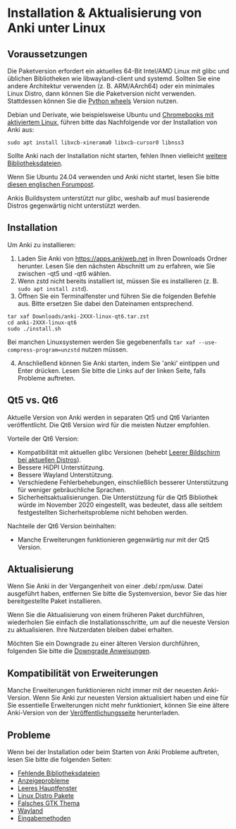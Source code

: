 # Installation & Aktualisierung von Anki unter Linux

<!-- toc -->

## Voraussetzungen

Die Paketversion erfordert ein aktuelles 64-Bit Intel/AMD Linux mit glibc und
üblichen Bibliotheken wie libwayland-client und systemd. Sollten Sie eine andere
Architektur verwenden (z. B. ARM/AArch64) oder ein minimales Linux Distro, dann
können Sie die Paketversion nicht verwenden. Stattdessen können Sie die
[Python wheels](https://betas.ankiweb.net/#via-pypipip) Version nutzen.

Debian und Derivate, wie beispielsweise Ubuntu und
[Chromebooks mit aktiviertem Linux](https://support.google.com/chromebook/answer/9145439?),
führen bitte das Nachfolgende vor der Installation von Anki aus:

```shell
sudo apt install libxcb-xinerama0 libxcb-cursor0 libnss3
```

Sollte Anki nach der Installation nicht starten, fehlen Ihnen vielleicht
[weitere Bibliotheksdateien](./missing-libraries.md).

Wenn Sie Ubuntu 24.04 verwenden und Anki nicht startet, lesen Sie bitte
[diesen englischen Forumpost](https://forums.ankiweb.net/t/issues-running-on-ubuntu-24-04/40974).

Ankis Buildsystem unterstützt nur glibc, weshalb auf musl basierende Distros
gegenwärtig nicht unterstützt werden.

## Installation

Um Anki zu installieren:

1. Laden Sie Anki von <https://apps.ankiweb.net> in Ihren Downloads Ordner
   herunter. Lesen Sie den nächsten Abschnitt um zu erfahren, wie Sie zwischen
   -qt5 und -qt6 wählen.
2. Wenn zstd nicht bereits installiert ist, müssen Sie es installieren
   (z. B. `sudo apt install zstd`).
3. Öffnen Sie ein Terminalfenster und führen Sie die folgenden Befehle aus.
   Bitte ersetzen Sie dabei den Dateinamen entsprechend.

```shell
tar xaf Downloads/anki-2XXX-linux-qt6.tar.zst
cd anki-2XXX-linux-qt6
sudo ./install.sh
```

Bei manchen Linuxsystemen werden Sie gegebenenfalls
`tar xaf --use-compress-program=unzstd` nutzen müssen.

4. Anschließend können Sie Anki starten, indem Sie 'anki' eintippen und Enter
   drücken. Lesen Sie bitte die Links auf der linken Seite, falls Probleme
   auftreten.

## Qt5 vs. Qt6

Aktuelle Version von Anki werden in separaten Qt5 und Qt6 Varianten
veröffentlicht. Die Qt6 Version wird für die meisten Nutzer empfohlen.

Vorteile der Qt6 Version:

- Kompatibilität mit aktuellen glibc Versionen (behebt [Leerer Bildschirm bei
  aktuellen Distros](./blank-window.md)).
- Bessere HiDPI Unterstützung.
- Bessere Wayland Unterstützung.
- Verschiedene Fehlerbehebungen, einschließlich besserer Unterstützung für
  weniger gebräuchliche Sprachen.
- Sicherheitsaktualisierungen. Die Unterstützung für die Qt5 Bibliothek würde im
  November 2020 eingestellt, was bedeutet, dass alle seitdem festgestellten
  Sicherheitsprobleme nicht behoben werden.

Nachteile der Qt6 Version beinhalten:

- Manche Erweiterungen funktionieren gegenwärtig nur mit der Qt5 Version.

## Aktualisierung

Wenn Sie Anki in der Vergangenheit von einer .deb/.rpm/usw. Datei ausgeführt
haben, entfernen Sie bitte die Systemversion, bevor Sie das hier bereitgestellte
Paket installieren.

Wenn Sie die Aktualisierung von einem früheren Paket durchführen, wiederholen
Sie einfach die Installationsschritte, um auf die neueste Version zu
aktualisieren. Ihre Nutzerdaten bleiben dabei erhalten.

Möchten Sie ein Downgrade zu einer älteren Version durchführen, folgenden Sie
bitte die [Downgrade Anweisungen](http://changes.ankiweb.net).


## Kompatibilität von Erweiterungen

Manche Erweiterungen funktionieren nicht immer mit der neuesten Anki-Version.
Wenn Sie Anki zur neuesten Version aktualisiert haben und eine für Sie
essentielle Erweiterungen nicht mehr funktioniert, können Sie eine ältere
Anki-Version von der [Veröffentlichungsseite](https://github.com/ankitects/anki/releases)
herunterladen.

## Probleme

Wenn bei der Installation oder beim Starten von Anki Probleme auftreten, lesen
Sie bitte die folgenden Seiten:

- [Fehlende Bibliotheksdateien](missing-libraries.md)
- [Anzeigeprobleme](display-issues.md)
- [Leeres Hauptfenster](blank-window.md)
- [Linux Distro Pakete](distro-packages.md)
- [Falsches GTK Thema](gtk-theme.md)
- [Wayland](wayland.md)
- [Eingabemethoden](input-methods.md)
